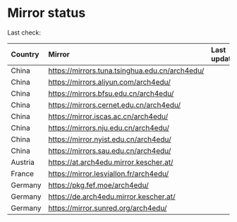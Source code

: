 <script src="./time.js"></script>
# Mirror status
Last check: <script type="text/javascript">localize(1718655501.090659);</script>

|Country|Mirror|Last update|
|:------|:-----|:----------|
|China|https://mirrors.tuna.tsinghua.edu.cn/arch4edu/|<script type="text/javascript">localize(1718606102);</script>|
|China|https://mirrors.aliyun.com/arch4edu/|<script type="text/javascript">localize(1718606102);</script>|
|China|https://mirrors.bfsu.edu.cn/arch4edu/|<script type="text/javascript">localize(1718606102);</script>|
|China|https://mirrors.cernet.edu.cn/arch4edu/|<script type="text/javascript">localize(1718606102);</script>|
|China|https://mirror.iscas.ac.cn/arch4edu/|<script type="text/javascript">localize(1718606102);</script>|
|China|https://mirrors.nju.edu.cn/arch4edu/|<script type="text/javascript">localize(1718562737);</script>|
|China|https://mirror.nyist.edu.cn/arch4edu/|<script type="text/javascript">localize(1718606102);</script>|
|China|https://mirrors.sau.edu.cn/arch4edu/|<script type="text/javascript">localize(1718606102);</script>|
|Austria|https://at.arch4edu.mirror.kescher.at/|<script type="text/javascript">localize(1718606102);</script>|
|France|https://mirror.lesviallon.fr/arch4edu/|<script type="text/javascript">localize(1718606102);</script>|
|Germany|https://pkg.fef.moe/arch4edu/|<script type="text/javascript">localize(1718606102);</script>|
|Germany|https://de.arch4edu.mirror.kescher.at/|<script type="text/javascript">localize(1718606102);</script>|
|Germany|https://mirror.sunred.org/arch4edu/|<script type="text/javascript">localize(1718606102);</script>|

<script src="./tablefilter/tablefilter.js"></script>
<script src="./table.js"></script>